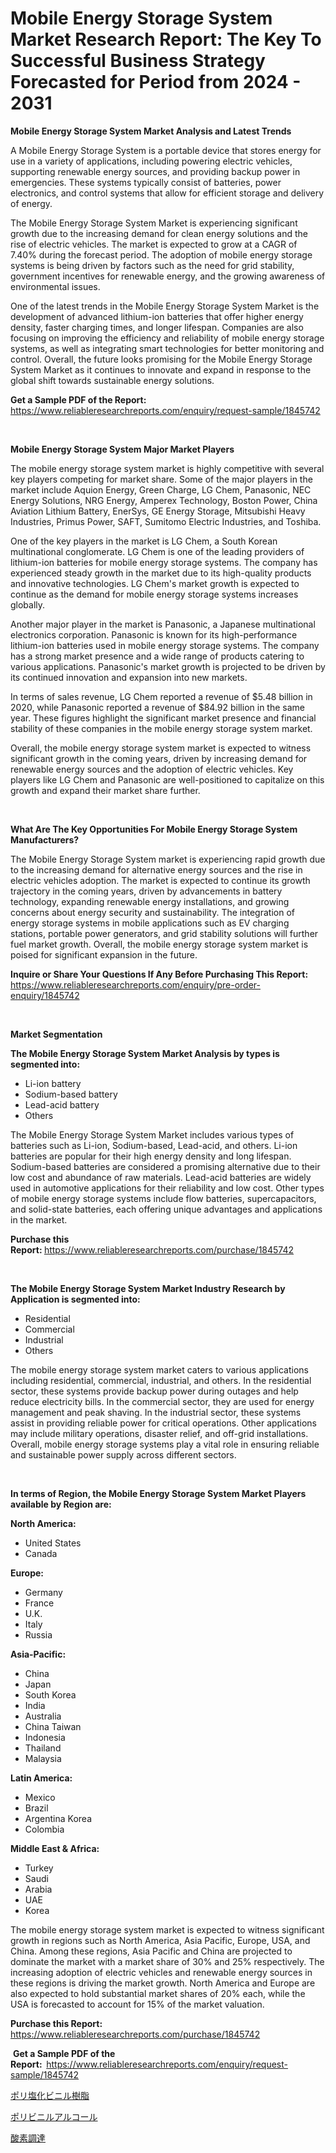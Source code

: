 <p><h1>Mobile Energy Storage System Market Research Report: The Key To Successful Business Strategy Forecasted for Period from 2024 - 2031</h1></p><p><strong>Mobile Energy Storage System Market Analysis and Latest Trends</strong></p>
<p><p>A Mobile Energy Storage System is a portable device that stores energy for use in a variety of applications, including powering electric vehicles, supporting renewable energy sources, and providing backup power in emergencies. These systems typically consist of batteries, power electronics, and control systems that allow for efficient storage and delivery of energy.</p><p>The Mobile Energy Storage System Market is experiencing significant growth due to the increasing demand for clean energy solutions and the rise of electric vehicles. The market is expected to grow at a CAGR of 7.40% during the forecast period. The adoption of mobile energy storage systems is being driven by factors such as the need for grid stability, government incentives for renewable energy, and the growing awareness of environmental issues.</p><p>One of the latest trends in the Mobile Energy Storage System Market is the development of advanced lithium-ion batteries that offer higher energy density, faster charging times, and longer lifespan. Companies are also focusing on improving the efficiency and reliability of mobile energy storage systems, as well as integrating smart technologies for better monitoring and control. Overall, the future looks promising for the Mobile Energy Storage System Market as it continues to innovate and expand in response to the global shift towards sustainable energy solutions.</p></p>
<p><strong>Get a Sample PDF of the Report:&nbsp;</strong> <a href="https://www.reliableresearchreports.com/enquiry/request-sample/1845742">https://www.reliableresearchreports.com/enquiry/request-sample/1845742</a></p>
<p>&nbsp;</p>
<p><strong>Mobile Energy Storage System Major Market Players</strong></p>
<p><p>The mobile energy storage system market is highly competitive with several key players competing for market share. Some of the major players in the market include Aquion Energy, Green Charge, LG Chem, Panasonic, NEC Energy Solutions, NRG Energy, Amperex Technology, Boston Power, China Aviation Lithium Battery, EnerSys, GE Energy Storage, Mitsubishi Heavy Industries, Primus Power, SAFT, Sumitomo Electric Industries, and Toshiba.</p><p>One of the key players in the market is LG Chem, a South Korean multinational conglomerate. LG Chem is one of the leading providers of lithium-ion batteries for mobile energy storage systems. The company has experienced steady growth in the market due to its high-quality products and innovative technologies. LG Chem's market growth is expected to continue as the demand for mobile energy storage systems increases globally.</p><p>Another major player in the market is Panasonic, a Japanese multinational electronics corporation. Panasonic is known for its high-performance lithium-ion batteries used in mobile energy storage systems. The company has a strong market presence and a wide range of products catering to various applications. Panasonic's market growth is projected to be driven by its continued innovation and expansion into new markets.</p><p>In terms of sales revenue, LG Chem reported a revenue of $5.48 billion in 2020, while Panasonic reported a revenue of $84.92 billion in the same year. These figures highlight the significant market presence and financial stability of these companies in the mobile energy storage system market.</p><p>Overall, the mobile energy storage system market is expected to witness significant growth in the coming years, driven by increasing demand for renewable energy sources and the adoption of electric vehicles. Key players like LG Chem and Panasonic are well-positioned to capitalize on this growth and expand their market share further.</p></p>
<p>&nbsp;</p>
<p><strong>What Are The Key Opportunities For Mobile Energy Storage System Manufacturers?</strong></p>
<p><p>The Mobile Energy Storage System market is experiencing rapid growth due to the increasing demand for alternative energy sources and the rise in electric vehicles adoption. The market is expected to continue its growth trajectory in the coming years, driven by advancements in battery technology, expanding renewable energy installations, and growing concerns about energy security and sustainability. The integration of energy storage systems in mobile applications such as EV charging stations, portable power generators, and grid stability solutions will further fuel market growth. Overall, the mobile energy storage system market is poised for significant expansion in the future.</p></p>
<p><strong>Inquire or Share Your Questions If Any Before Purchasing This Report:</strong> <a href="https://www.reliableresearchreports.com/enquiry/pre-order-enquiry/1845742">https://www.reliableresearchreports.com/enquiry/pre-order-enquiry/1845742</a></p>
<p>&nbsp;</p>
<p><strong>Market Segmentation</strong></p>
<p><strong>The Mobile Energy Storage System Market Analysis by types is segmented into:</strong></p>
<p><ul><li>Li-ion battery</li><li>Sodium-based battery</li><li>Lead-acid battery</li><li>Others</li></ul></p>
<p><p>The Mobile Energy Storage System Market includes various types of batteries such as Li-ion, Sodium-based, Lead-acid, and others. Li-ion batteries are popular for their high energy density and long lifespan. Sodium-based batteries are considered a promising alternative due to their low cost and abundance of raw materials. Lead-acid batteries are widely used in automotive applications for their reliability and low cost. Other types of mobile energy storage systems include flow batteries, supercapacitors, and solid-state batteries, each offering unique advantages and applications in the market.</p></p>
<p><strong>Purchase this Report:&nbsp;</strong><a href="https://www.reliableresearchreports.com/purchase/1845742">https://www.reliableresearchreports.com/purchase/1845742</a></p>
<p>&nbsp;</p>
<p><strong>The Mobile Energy Storage System Market Industry Research by Application is segmented into:</strong></p>
<p><ul><li>Residential</li><li>Commercial</li><li>Industrial</li><li>Others</li></ul></p>
<p><p>The mobile energy storage system market caters to various applications including residential, commercial, industrial, and others. In the residential sector, these systems provide backup power during outages and help reduce electricity bills. In the commercial sector, they are used for energy management and peak shaving. In the industrial sector, these systems assist in providing reliable power for critical operations. Other applications may include military operations, disaster relief, and off-grid installations. Overall, mobile energy storage systems play a vital role in ensuring reliable and sustainable power supply across different sectors.</p></p>
<p>&nbsp;</p>
<p><strong>In terms of Region, the Mobile Energy Storage System Market Players available by Region are:</strong></p>
<p>
    <p> <strong> North America: </strong>
        <ul>
            <li>United States</li>
            <li>Canada</li>
        </ul>
        </p> 
    <p> <strong> Europe: </strong>
        <ul>
            <li>Germany</li>
            <li>France</li>
            <li>U.K.</li>
            <li>Italy</li>
            <li>Russia</li>
        </ul>
        </p> 
    <p> <strong> Asia-Pacific: </strong>
        <ul>
            <li>China</li>
            <li>Japan</li>
            <li>South Korea</li>
            <li>India</li>
            <li>Australia</li>
            <li>China Taiwan</li>
            <li>Indonesia</li>
            <li>Thailand</li>
            <li>Malaysia</li>
        </ul>
        </p> 
    <p> <strong> Latin America: </strong>
        <ul>
            <li>Mexico</li>
            <li>Brazil</li>
            <li>Argentina Korea</li>
            <li>Colombia</li>
        </ul>
        </p> 
    <p> <strong> Middle East & Africa: </strong>
        <ul>
            <li>Turkey</li>
            <li>Saudi</li>
            <li>Arabia</li>
            <li>UAE</li>
            <li>Korea</li>
        </ul>
    </p>
    </p>
<p><p>The mobile energy storage system market is expected to witness significant growth in regions such as North America, Asia Pacific, Europe, USA, and China. Among these regions, Asia Pacific and China are projected to dominate the market with a market share of 30% and 25% respectively. The increasing adoption of electric vehicles and renewable energy sources in these regions is driving the market growth. North America and Europe are also expected to hold substantial market shares of 20% each, while the USA is forecasted to account for 15% of the market valuation.</p></p>
<p><strong>Purchase this Report: </strong><a href="https://www.reliableresearchreports.com/purchase/1845742">https://www.reliableresearchreports.com/purchase/1845742</a></p>
<p>&nbsp;<strong>Get a Sample PDF of the Report:&nbsp;&nbsp;</strong><a href="https://www.reliableresearchreports.com/enquiry/request-sample/1845742">https://www.reliableresearchreports.com/enquiry/request-sample/1845742</a></p>
<p><strong></strong></p>
<p><p><a href="https://github.com/jkjreqjscoxx7/Market-Research-Report-List-1/blob/main/75629788450.md">ポリ塩化ビニル樹脂</a></p><p><a href="https://github.com/SarahFahey88/Market-Research-Report-List-1/blob/main/33960038449.md">ポリビニルアルコール</a></p><p><a href="https://github.com/hilmi-2a/Market-Research-Report-List-1/blob/main/52612148451.md">酸素調達</a></p></p>